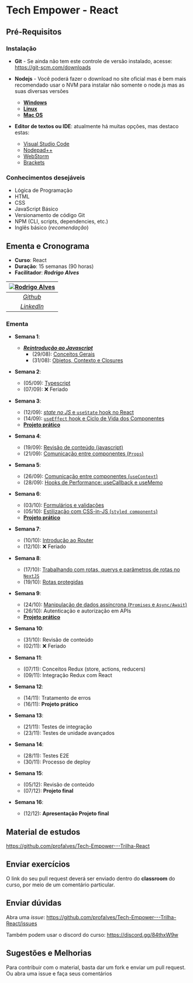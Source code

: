 # Tech Empower - React

## Pré-Requisitos

### Instalação

- **Git** - Se ainda não tem este controle de versão instalado, acesse: <https://git-scm.com/downloads>

- **Nodejs** - Você poderá fazer o download no site oficial mas é bem mais recomendado usar o NVM para instalar não somente o node.js mas as suas diversas versões
  - [**Windows**](https://github.com/coreybutler/nvm-windows)
  - [**Linux**](https://github.com/nvm-sh/nvm#installing-and-updating)
  - [**Mac OS**](https://tecadmin.net/install-nvm-macos-with-homebrew/)

- **Editor de textos ou IDE**: atualmente há muitas opções, mas destaco estas:
  - [Visual Studio Code](https://code.visualstudio.com/)
  - [Nodepad++](https://notepad-plus-plus.org/)
  - [WebStorm](https://www.jetbrains.com)
  - [Brackets](https://brackets.io/)

### Conhecimentos desejáveis

- Lógica de Programação
- HTML
- CSS
- JavaScript Básico
- Versionamento de código Git
- NPM (CLI, scripts, dependencies, etc.)
- Inglês básico (*recomendação*)

## Ementa e Cronograma

- **Curso**: React
- **Duração**: 15 semanas (90 horas)
- **Facilitador**: ***Rodrigo Alves***

| [![Rodrigo Alves](https://avatars.githubusercontent.com/u/2893710)](https://github.com/profalves) |
| :-----------------------------------------------------------------------------------------------: |
|                             [*Github*](https://github.com/profalves)                              |
|                    [*LinkedIn*](https://www.linkedin.com/in/rodrigoalvesdev/)                     |

### Ementa

- **Semana 1**:
  - [***Reintrodução ao Javascript***](https://developer.mozilla.org/pt-BR/docs/Web/JavaScript/Language_Overview)
    - (29/08): [Conceitos Gerais](semana-1/introJS-1.md) 
    - (31/08): [Objetos, Contexto e Closures](semana-1/introJS-2.md)

- **Semana 2**: 
  - (05/09): [Typescript](semana-2/typescript.md)
  - (07/09): ❌ Feriado

- **Semana 3**: 
  - (12/09): [*state no JS* e `useState` hook no React](semana-3/state.md)
  - (14/09): [`useEffect` hook e Ciclo de Vida dos Componentes](semana-3/useEffect.md)
  - [**Projeto prático**](semana-2/avaliação%201/avaliação.md)

- **Semana 4**: 
  - (19/09): [Revisão de conteúdo (javascript)](semana-2/avaliação%201/dicas.md)
  - (21/09): [Comunicação entre componentes (`Props`)](semana-4/props-context.md#props)

- **Semana 5**: 
  - (26/09): [Comunicação entre componentes (`useContext`)](semana-4/props-context.md#usecontext-hook)
  - (28/09): [Hooks de Performance: useCallback e useMemo](semana-5/outros-hooks.md)

- **Semana 6**: 
  - (03/10): [Formulários e validações](semana-6/forms.md)
  - (05/10): [Estilização com CSS-in-JS (`styled components`)](semana-6/styled-components.md)
  - [**Projeto prático**]()

- **Semana 7**: 
  - (10/10): [Introdução ao Router](semana-7/react-router.md)
  - (12/10): ❌ Feriado

- **Semana 8**:
  - (17/10): [Trabalhando com rotas, querys e parâmetros de rotas no `NextJS`](semana-8/routes-nextjs.md)
  - (19/10): [Rotas protegidas](semana-8/routes-safety.md)

- **Semana 9**: 
  - (24/10): [Manipulação de dados assíncrona (`Promises` e `Async/Await`)](semana-9/async-functions.md)
  - (26/10): Autenticação e autorização em APIs
  - [**Projeto prático**]()

- **Semana 10**: 
  - (31/10): Revisão de conteúdo
  - (02/11): ❌ Feriado

- **Semana 11**: 
  - (07/11): Conceitos Redux (store, actions, reducers)
  - (09/11): Integração Redux com React

- **Semana 12**: 
  - (14/11): Tratamento de erros 
  - (16/11): **Projeto prático**

- **Semana 13**: 
  - (21/11): Testes de integração
  - (23/11): Testes de unidade avançados

- **Semana 14**: 
  - (28/11): Testes E2E
  - (30/11): Processo de deploy

- **Semana 15**: 
  - (05/12): Revisão de conteúdo
  - (07/12): **Projeto final**

- **Semana 16**: 
  - (12/12): **Apresentação Projeto final**


## Material de estudos

<https://github.com/profalves/Tech-Empower---Trilha-React>

## Enviar exercícios

O link do seu pull request deverá ser enviado dentro do **classroom** do curso, por meio de um comentário particular.

## Enviar dúvidas

Abra uma *issue*: <https://github.com/profalves/Tech-Empower---Trilha-React/issues>

Também podem usar o discord do curso: <https://discord.gg/84thxW9w>

## Sugestões e Melhorias

Para contribuir com o material, basta dar um fork e enviar um pull request. Ou abra uma issue e faça seus comentários
